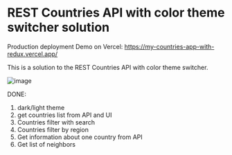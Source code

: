 # REST Countries API with color theme switcher solution

Production deployment Demo on Vercel: https://my-countries-app-with-redux.vercel.app/

This is a solution to the REST Countries API with color theme switcher.

![image](https://user-images.githubusercontent.com/20660693/213400767-9c08d68f-e3d5-45d7-8595-93c942c0a39e.png)

DONE:
1) dark/light theme
2) get countries list from API and UI
3) Countries filter with search
4) Countries filter by region
5) Get information about one country from API
6) Get list of neighbors
